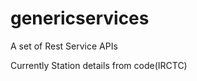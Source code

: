 genericservices
===============

A set of Rest Service APIs

Currently
  Station details from code(IRCTC)


